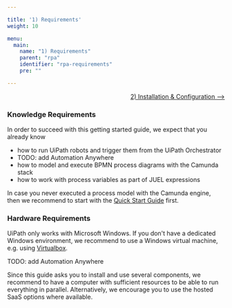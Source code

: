 ```yaml
---

title: '1) Requirements'
weight: 10

menu:
  main:
    name: "1) Requirements"
    parent: "rpa"
    identifier: "rpa-requirements"
    pre: ""

---
```


<a href="/get-started/rpa/installation" style="float:right;">2) Installation & Configuration --&gt;</a>

<div style="clear:both;"></div>

### Knowledge Requirements

In order to succeed with this getting started guide, we expect that you already know

* how to run UiPath robots and trigger them from the UiPath Orchestrator
* TODO: add Automation Anywhere
* how to model and execute BPMN process diagrams with the Camunda stack
* how to work with process variables as part of JUEL expressions

In case you never executed a process model with the Camunda engine, then we recommend to start with the <a href="https://docs.camunda.org/get-started/quick-start/">Quick Start Guide</a> first.

### Hardware Requirements

UiPath only works with Microsoft Windows. If you don't have a dedicated Windows environment, we recommend to use a Windows virtual machine, e.g. using <a href="https://www.virtualbox.org/">Virtualbox</a>.

TODO: add Automation Anywhere

Since this guide asks you to install and use several components, we recommend to have a computer with sufficient resources to be able to run everything in parallel. Alternatively, we encourage you to use the hosted SaaS options where available.
